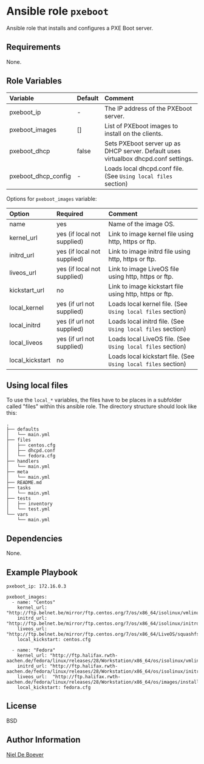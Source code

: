 Ansible role `pxeboot`
=========

Ansible role that installs and configures a PXE Boot server.

Requirements
------------

None.

Role Variables
--------------

|      Variable       | Default |                                       Comment                                       |
| :------------------ | :------ | :---------------------------------------------------------------------------------- |
| pxeboot_ip          | -       | The IP address of the PXEboot server.                                               |
| pxeboot_images      | []      | List of PXEboot images to install on the clients.                                   |
| pxeboot_dhcp        | false   | Sets PXEboot server up as DHCP server. Default uses virtualbox dhcpd.conf settings. |
| pxeboot_dhcp_config | -       | Loads local dhcpd.conf file. (See `Using local files` section)                      |


Options for `pxeboot_images` variable:

|     Option      |          Required           |                            Comment                            |
| :-------------- | :-------------------------- | :------------------------------------------------------------ |
| name            | yes                         | Name of the image OS.                                         |
| kernel_url      | yes (if local not supplied) | Link to image kernel file using http, https or ftp.           |
| initrd_url      | yes (if local not supplied) | Link to image initrd file using http, https or ftp.           |
| liveos_url      | yes (if local not supplied) | Link to image LiveOS file using http, https or ftp.           |
| kickstart_url   | no                          | Link to image kickstart file using http, https or ftp.        |
| local_kernel    | yes (if url not supplied)   | Loads local kernel file. (See `Using local files` section)    |
| local_initrd    | yes (if url not supplied)   | Loads local initrd file. (See `Using local files` section)    |
| local_liveos    | yes (if url not supplied)   | Loads local LiveOS file. (See `Using local files` section)    |
| local_kickstart | no                          | Loads local kickstart file. (See `Using local files` section) |


Using local files
-----------------

To use the `local_*` variables, the files have to be places in a subfolder called "files" within this ansible role. The directory structure should look like this:

```
.
├── defaults
│   └── main.yml
├── files
│   ├── centos.cfg
│   ├── dhcpd.conf
│   └── fedora.cfg
├── handlers
│   └── main.yml
├── meta
│   └── main.yml
├── README.md
├── tasks
│   └── main.yml
├── tests
│   ├── inventory
│   └── test.yml
└── vars
    └── main.yml
```

Dependencies
------------

None.

Example Playbook
----------------

```
pxeboot_ip: 172.16.0.3

pxeboot_images:
  - name: "Centos"
    kernel_url: "http://ftp.belnet.be/mirror/ftp.centos.org/7/os/x86_64/isolinux/vmlinuz"
    initrd_url: "http://ftp.belnet.be/mirror/ftp.centos.org/7/os/x86_64/isolinux/initrd.img"
    liveos_url:  "http://ftp.belnet.be/mirror/ftp.centos.org/7/os/x86_64/LiveOS/squashfs.img"
    local_kickstart: centos.cfg

  - name: "Fedora"
    kernel_url: "http://ftp.halifax.rwth-aachen.de/fedora/linux/releases/28/Workstation/x86_64/os/isolinux/vmlinuz"
    initrd_url: "http://ftp.halifax.rwth-aachen.de/fedora/linux/releases/28/Workstation/x86_64/os/isolinux/initrd.img"
    liveos_url:  "http://ftp.halifax.rwth-aachen.de/fedora/linux/releases/28/Workstation/x86_64/os/images/install.img"
    local_kickstart: fedora.cfg
```

License
-------

BSD

Author Information
------------------

[Niel De Boever](https://github.com/NielDB)

